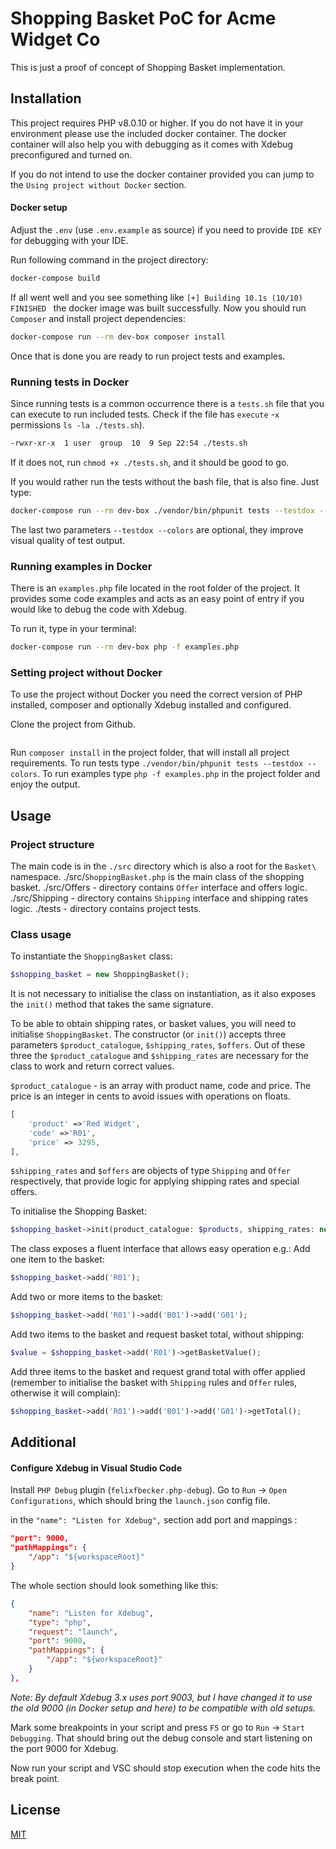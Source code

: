 # Shopping Basket PoC for Acme Widget Co

This is just a proof of concept of Shopping Basket implementation. 

## Installation

This project requires PHP v8.0.10 or higher. 
If you do not have it in your environment please use the included docker container.
The docker container will also help you with debugging as it comes with Xdebug preconfigured and turned on.

If you do not intend to use the docker container provided you can jump to the `Using project without Docker` section.

#### Docker setup
Adjust the `.env` (use `.env.example` as source) if you need to provide `IDE KEY` for debugging with your IDE.

Run following command in the project directory:

```bash
docker-compose build
```

If all went well and you see something like `[+] Building 10.1s (10/10) FINISHED ` the docker image was built successfully.
Now you should run `Composer` and install project dependencies:

```bash
docker-compose run --rm dev-box composer install
```

Once that is done you are ready to run project tests and examples. 

### Running tests in Docker
Since running tests is a common occurrence there is a `tests.sh` file that you can execute to run included tests.
Check if the file has `execute` -`x` permissions `ls -la ./tests.sh`). 

```bash
-rwxr-xr-x  1 user  group  10  9 Sep 22:54 ./tests.sh
```
If it does not, run `chmod +x ./tests.sh`, and it should be good to go. 

If you would rather run the tests without the bash file, that is also fine. Just type:

```bash
docker-compose run --rm dev-box ./vendor/bin/phpunit tests --testdox --colors
```
The last two parameters `--testdox --colors` are optional, they improve visual quality of test output.

### Running examples in Docker
There is an `examples.php` file located in the root folder of the project. 
It provides some code examples and acts as an easy point of entry if you would like to debug the code with Xdebug. 

To run it, type in your terminal:
```bash
docker-compose run --rm dev-box php -f examples.php
```

### Setting project without Docker
To use the project without Docker you need the correct version of PHP installed, composer and optionally Xdebug installed and configured. 

Clone the project from Github. 
```
```

Run `composer install` in the project folder,  that will install all project requirements. 
To run tests type `./vendor/bin/phpunit tests --testdox --colors`.
To run examples type `php -f examples.php` in the project folder and enjoy the output.


## Usage

### Project structure
The main code is in the `./src` directory which is also a root for the `Basket\` namespace.
./src/`ShoppingBasket.php` is the main class of the shopping basket. 
./src/Offers - directory contains `Offer` interface and offers logic. 
./src/Shipping - directory contains `Shipping` interface and shipping rates logic.
./tests - directory contains project tests. 

### Class usage
To instantiate the `ShoppingBasket` class:
```php
$shopping_basket = new ShoppingBasket();
```
It is not necessary to initialise the class on instantiation, as it also exposes the `init()` method that takes the same signature. 

To be able to obtain shipping rates, or basket values, you will need to initialise `ShoppingBasket`.
The constructor (or `init()`) accepts three parameters `$product_catalogue`, `$shipping_rates`, `$offers`. 
Out of these three the `$product_catalogue` and `$shipping_rates` are necessary for the class to work and return correct values.

`$product_catalogue` - is an array with product name, code and price. The price is an integer in cents to avoid issues with operations on floats. 
```php
[
    'product' =>'Red Widget',
    'code' =>'R01',
    'price' => 3295,
],
```
`$shipping_rates` and `$offers` are objects of type `Shipping` and `Offer` respectively, that provide logic for applying shipping rates and special offers. 

To initialise the Shopping Basket:
```php
$shopping_basket->init(product_catalogue: $products, shipping_rates: new StandardShipping(), offers: new RedOffer());
```

The class exposes a fluent interface that allows easy operation e.g.:
Add one item to the basket:
```php
$shopping_basket->add('R01');
```

Add two or more items to the basket:
```php
$shopping_basket->add('R01')->add('B01')->add('G01');
```

Add two items to the basket and request basket total, without shipping:
```php
$value = $shopping_basket->add('R01')->getBasketValue();
```

Add three items to the basket and request grand total with offer applied (remember to initialise the basket with `Shipping` rules and `Offer` rules, otherwise it will complain):
```php
$shopping_basket->add('R01')->add('B01')->add('G01')->getTotal();
```


## Additional

#### Configure Xdebug in Visual Studio Code 
Install `PHP Debug` plugin (`felixfbecker.php-debug`).
Go to `Run` -> `Open Configurations`, which should bring the `launch.json` config file.

in the `"name": "Listen for Xdebug",` section add port and mappings : 

```json
"port": 9000,
"pathMappings": {
    "/app": "${workspaceRoot}"
}
```

The whole section should look something like this:

```json
{
    "name": "Listen for Xdebug",
    "type": "php",
    "request": "launch",
    "port": 9000,
    "pathMappings": {
        "/app": "${workspaceRoot}"
    }
},
```

_Note: By default Xdebug 3.x uses port 9003, but I have changed it to use the old 9000 (in Docker setup and here) to be compatible with old setups._

Mark some breakpoints in your script and press `F5` or go to `Run` -> `Start Debugging`. That should bring out the debug console and start listening on the port 9000 for Xdebug. 

Now run your script and VSC should stop execution when the code hits the break point. 


## License
[MIT](https://choosealicense.com/licenses/mit/)